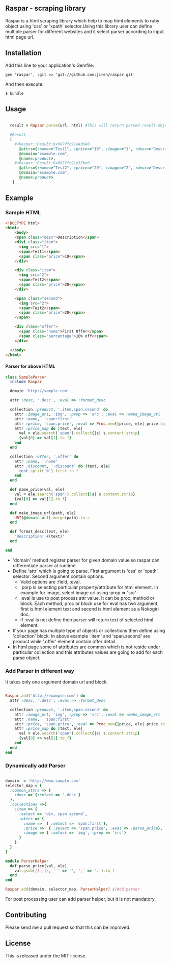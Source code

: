 ## Raspar - scraping library

Raspar is a html scraping library which help to map html elements to ruby object using 'css' or 'xpath' selector.Using this library user can define multiple parser for different websites and it select parser according to input html page url.


## Installation

Add this line to your application's Gemfile:

    gem 'raspar', :git => 'git://github.com:jiren/raspar.git'

And then execute:

    $ bundle

## Usage

```ruby
  
  result = Rapsar.parse(url, html) #This will return parsed result object array.

  #Result
  [
    #<Raspar::Result:0x007ffc91e4d640
      @attrs={:name=>"Test1", :price=>"10", :image=>"1", :desc=>"Description"},
      @domain="example.com",
      @name=:product>,
    #<Raspar::Result:0x007ffc91e57be0
      @attrs={:name=>"Test2", :price=>"20", :image=>"2", :desc=>"Description"},
      @domain="example.com",
      @name=:product>
   ]

```

## Example

### Sample HTML

```html
<!DOCTYPE html>
<html>
    <body>
    <span class="desc">Description</span>
    <divi class="item">
      <img src="1">
      <span>Test1</span>
      <span class="price">10</span>
    </div>

    <div class="item">
      <img src="2">
      <span>Test2</span>
      <span class="price">20</span>
    </div>

    <span class="second">
      <img src="2">
      <span>Test2</span>
      <span class="price">20</span>
    </span>

    <div class="offer">
      <span class="name">First Offer</span>
      <span class="percentage">10% off</span>
    </div>

  </body>
</html>
```


#### Parser for above HTML 

```ruby
class SampleParser
  include Raspar

  domain 'http://sample.com'

  attr :desc, '.desc', :eval => :format_desc

  collection :product, '.item,span.second' do
    attr :image_url, 'img', :prop => 'src', :eval => :make_image_url
    attr :name,  'span:first'
    attr :price, 'span.price', :eval => Proc.new{|price, ele| price.to_i} 
    attr :price_map do |text, ele|
      val = ele.search('span').collect{|s| s.content.strip}
      {val[0] => val[1].to_f}
    end
  end

  collection :offer, '.offer' do
    attr :name, '.name'
    attr :discount, '.discount' do |text, ele|
      test.split('%').first.to_f
    end
  end

  def name_price(val, ele)
    val = ele.search('span').collect{|s| s.content.strip}
    {val[0] => val[1].to_f}
  end

  def make_image_url(path, ele)
    URI(@domain_url).merge(path).to_s
  end

  def format_desc(text, ele)
    "Description: #{text}"
  end

end
```

- 'domain' method register parser for given domain value so raspar can differentiate parser at runtime.
- Define 'attr' which is going to parse. First argument is 'css' or 'xpath' selector. Second argument contain options.
  - Valid options are :field, :eval.
  - :porp is selecting particular property/attribute for html element. In example for image, select image url using :prop => 'src'
  - :eval is use to post process attr value. It can be proc, method or block. Each method, proc or block use for eval has two argument, first is html element text and second is html element as a Nokogiri doc.  
  - if :eval is not define then parser will return text of selected html element.
- If your page has multiple type of objects or collections then define using 'collection' block. In above example '.item' and 'span.second' are product while '.offer' element contain offer detail.
- In html page some of attributes are common which is not reside under particular collection and this attributes values are going to add for each parse object.

### Add Parser in different way

It takes only one argument domain url and block.

```ruby

Raspar.add('http://example.com') do
  attr :desc, '.desc', :eval => :format_desc

  collection :product, '.item,span.second' do
    attr :image_url, 'img', :prop => 'src', :eval => :make_image_url
    attr :name,  'span:first'
    attr :price, 'span.price', :eval => Proc.new{|price, ele| price.to_i} 
    attr :price_map do |text, ele|
      val = ele.search('span').collect{|s| s.content.strip}
      {val[0] => val[1].to_f}
    end
  end
end


```


### Dynamically add Parser

```ruby
  
domain  = 'http://www.sample.com'
selector_map = {
  :common_attrs => {
    :desc => {:select => '.desc'}
  },
  :collections =>{
    :item => {
      :select => 'div, span.second', 
      :attrs => {
        :name =>  { :select => 'span:first'},
        :price =>  { :select => 'span.price', :eval => :parse_price},
        :image => { :select => 'img', :prop => 'src'}
      }
    }
  }
}

module ParserHelper
  def parse_price(val, ele)
    val.gsub(/[ ,]/, ' ' => '', ',' => '.').to_f
  end
end

Raspar.add(domain, selector_map, ParserHelper) //Add parser

```

For post processing user can add parser helper, but it is not mandatory.


## Contributing

Please send me a pull request so that this can be improved.

## License

This is released under the MIT license.

